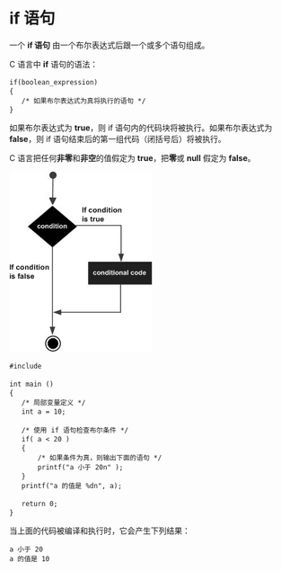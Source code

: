 # if 语句


一个 **if 语句** 由一个布尔表达式后跟一个或多个语句组成。

C 语言中 **if** 语句的语法：

    if(boolean_expression)
    {
       /* 如果布尔表达式为真将执行的语句 */
    }

如果布尔表达式为 **true**，则 if 语句内的代码块将被执行。如果布尔表达式为 **false**，则 if 语句结束后的第一组代码（闭括号后）将被执行。

C 语言把任何**非零**和**非空**的值假定为 **true**，把**零**或 **null** 假定为 **false**。

![C 中的判断语句](images/if_statement.jpg)

    #include 

    int main ()
    {
       /* 局部变量定义 */
       int a = 10;

       /* 使用 if 语句检查布尔条件 */
       if( a < 20 )
       {
           /* 如果条件为真，则输出下面的语句 */
           printf("a 小于 20n" );
       }
       printf("a 的值是 %dn", a);

       return 0;
    }

当上面的代码被编译和执行时，它会产生下列结果：

    a 小于 20
    a 的值是 10